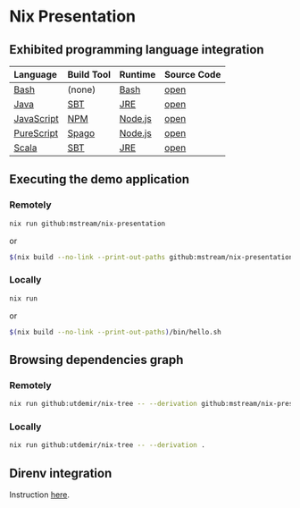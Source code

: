 # Nix Presentation

## Exhibited programming language integration

| Language                                                              | Build Tool                                            | Runtime                                                                                  | Source Code                                    |
| :-------------------------------------------------------------------- | :---------------------------------------------------- | :--------------------------------------------------------------------------------------- | ---------------------------------------------- |
| [Bash](<https://en.wikipedia.org/wiki/Bash_(Unix_shell)>)             | (none)                                                | [Bash](<https://en.wikipedia.org/wiki/Bash_(Unix_shell)>)                                | [open](say_hello/bash/default.nix)             |
| [Java](<https://en.wikipedia.org/wiki/Java_(programming_language)>)   | [SBT](<https://en.wikipedia.org/wiki/Sbt_(software)>) | [JRE](<https://en.wikipedia.org/wiki/Java_(software_platform)#Java_Runtime_Environment>) | [open](say_hello/java_sbt/default.nix)         |
| [JavaScript](https://en.wikipedia.org/wiki/JavaScript)                | [NPM](<https://en.wikipedia.org/wiki/Npm_(software)>) | [Node.js](https://en.wikipedia.org/wiki/Node.js)                                         | [open](say_hello/javascript_npm/default.nix)   |
| [PureScript](https://en.wikipedia.org/wiki/PureScript)                | [Spago](https://github.com/purescript/spago)          | [Node.js](https://en.wikipedia.org/wiki/Node.js)                                         | [open](say_hello/purescript_spago/default.nix) |
| [Scala](<https://en.wikipedia.org/wiki/Scala_(programming_language)>) | [SBT](<https://en.wikipedia.org/wiki/Sbt_(software)>) | [JRE](<https://en.wikipedia.org/wiki/Java_(software_platform)#Java_Runtime_Environment>) | [open](say_hello/scala_sbt/default.nix)        |

## Executing the demo application

### Remotely

```bash
nix run github:mstream/nix-presentation
```

or

```bash
$(nix build --no-link --print-out-paths github:mstream/nix-presentation)/bin/hello.sh
```

### Locally

```bash
nix run
```

or

```bash
$(nix build --no-link --print-out-paths)/bin/hello.sh
```

## Browsing dependencies graph

### Remotely

```bash
nix run github:utdemir/nix-tree -- --derivation github:mstream/nix-presentation
```

### Locally

```bash
nix run github:utdemir/nix-tree -- --derivation .
```

## Direnv integration

Instruction [here](https://github.com/nix-community/nix-direnv).
